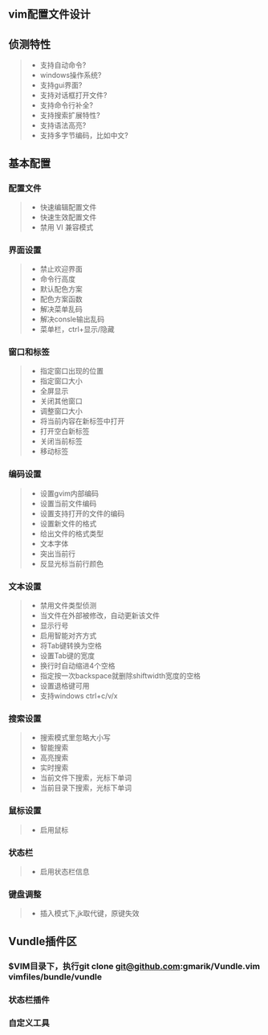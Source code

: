 vim配置文件设计
------
## 侦测特性
> * 支持自动命令?
> * windows操作系统?
> * 支持gui界面?
> * 支持对话框打开文件?
> * 支持命令行补全?
> * 支持搜索扩展特性?
> * 支持语法高亮?
> * 支持多字节编码，比如中文?
## 基本配置
### 配置文件
> * 快速编辑配置文件
> * 快速生效配置文件
> * 禁用 VI 兼容模式
### 界面设置
> * 禁止欢迎界面
> * 命令行高度
> * 默认配色方案
> * 配色方案函数
> * 解决菜单乱码
> * 解决consle输出乱码
> * 菜单栏，ctrl+<F11>显示/隐藏
### 窗口和标签
> * 指定窗口出现的位置
> * 指定窗口大小
> * 全屏显示
> * 关闭其他窗口
> * 调整窗口大小
> * 将当前内容在新标签中打开
> * 打开空白新标签
> * 关闭当前标签
> * 移动标签
### 编码设置
> * 设置gvim内部编码
> * 设置当前文件编码
> * 设置支持打开的文件的编码
> * 设置新文件的<EOL>格式
> * 给出文件的<EOL>格式类型
> * 文本字体
> * 突出当前行
> * 反显光标当前行颜色
### 文本设置
> * 禁用文件类型侦测
> * 当文件在外部被修改，自动更新该文件
> * 显示行号
> * 启用智能对齐方式
> * 将Tab键转换为空格
> * 设置Tab键的宽度
> * 换行时自动缩进4个空格
> * 指定按一次backspace就删除shiftwidth宽度的空格
> * 设置退格键可用
> * 支持windows ctrl+c/v/x
### 搜索设置
> * 搜索模式里忽略大小写
> * 智能搜索
> * 高亮搜索
> * 实时搜索
> * 当前文件下搜索，光标下单词
> * 当前目录下搜索，光标下单词
### 鼠标设置
> * 启用鼠标
### 状态栏
> * 启用状态栏信息
### 键盘调整
> * 插入模式下,jk取代<Esc>键，原键失效
## Vundle插件区
### $VIM目录下，执行git clone git@github.com:gmarik/Vundle.vim vimfiles/bundle/vundle
### 状态栏插件
### 自定义工具
